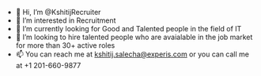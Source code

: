- 👋 Hi, I’m @KshitijRecruiter 
- 👀 I’m interested in Recruitment
- 🌱 I’m currently looking for Good and Talented people in the field of IT
- 💞️ I’m looking to hire talented people who are avaialable in the job market for more than 30+ active roles 
- 📫 You can reach me at kshitij.salecha@experis.com or you can call me at +1 201-660-9877

<!---
KshitijRecruiter/KshitijRecruiter is a ✨ special ✨ repository because its `README.md` (this file) appears on your GitHub profile.
You can click the Preview link to take a look at your changes.
--->
